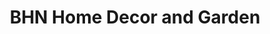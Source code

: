 ---
title: "BHN Home Decor and Garden"
url: /independence/bhn-home-decor-and-garden/
shop: interior decoration
---